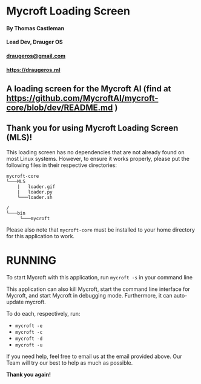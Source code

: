 # **Mycroft Loading Screen**
#### By Thomas Castleman
#### Lead Dev, Drauger OS
#### <draugeros@gmail.com>
#### https://draugeros.ml
A loading screen for the Mycroft AI (find at https://github.com/MycroftAI/mycroft-core/blob/dev/README.md )
---

## Thank you for using Mycroft Loading Screen (MLS)!

This loading screen has no dependencies that are not already found on most Linux systems. However, to ensure it works properly, please put the following files in their respective directories:
```
mycroft-core
└───MLS
    |   loader.gif
    |   loader.py
    └───loader.sh

/
└───bin
     └───mycroft
```
Please also note that `mycroft-core` must be installed to your home directory for this application to work.

# RUNNING
To start Mycroft with this application, run `mycroft -s` in your command line

This application can also kill Mycroft, start the command line interface for Mycroft, and start Mycroft in debugging mode. Furthermore, it can auto-update mycroft.

To do each, respectively, run:
* `mycroft -e`
* `mycroft -c`
* `mycroft -d`
* `mycroft -u`

If you need help, feel free to email us at the email provided above. Our Team will try our best to help as much as possible.

**Thank you again!**
